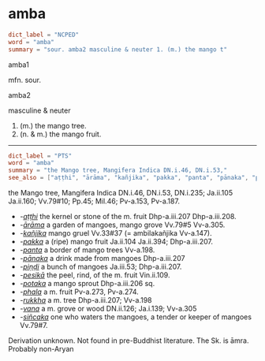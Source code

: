 # amba

``` toml
dict_label = "NCPED"
word = "amba"
summary = "sour. amba2 masculine & neuter 1. (m.) the mango t"
```

amba1

mfn. sour.

amba2

masculine & neuter

1. (m.) the mango tree.
2. (n. & m.) the mango fruit.

--------------------

``` toml
dict_label = "PTS"
word = "amba"
summary = "the Mango tree, Mangifera Indica DN.i.46, DN.i.53,"
see_also = ["aṭṭhi", "ārāma", "kañjika", "pakka", "panta", "pānaka", "piṇḍi", "pesikā", "potaka", "phala", "rukkha", "vana", "siñcaka"]
```

the Mango tree, Mangifera Indica DN.i.46, DN.i.53, DN.i.235; Ja.ii.105 Ja.ii.160; Vv.79#10; Pp.45; Mil.46; Pv\-a.153, Pv\-a.187.

* *\-[aṭṭhi](aṭṭhi.md)* the kernel or stone of the m. fruit Dhp\-a.iii.207 Dhp\-a.iii.208.
* *\-[ārāma](ārāma.md)* a garden of mangoes, mango grove Vv.79#5 Vv\-a.305.
* *\-[kañjika](kañjika.md)* mango gruel Vv.33#37 (= ambilakañjika Vv\-a.147).
* *\-[pakka](pakka.md)* a (ripe) mango fruit Ja.ii.104 Ja.ii.394; Dhp\-a.iii.207.
* *\-[panta](panta.md)* a border of mango trees Vv\-a.198.
* *\-[pānaka](pānaka.md)* a drink made from mangoes Dhp\-a.iii.207
* *\-[piṇḍi](piṇḍi.md)* a bunch of mangoes Ja.iii.53; Dhp\-a.iii.207.
* *\-[pesikā](pesikā.md)* the peel, rind, of the m. fruit Vin.ii.109.
* *\-[potaka](potaka.md)* a mango sprout Dhp\-a.iii.206 sq.
* *\-[phala](phala.md)* a m. fruit Pv\-a.273, Pv\-a.274.
* *\-[rukkha](rukkha.md)* a m. tree Dhp\-a.iii.207; Vv\-a.198
* *\-[vana](vana.md)* a m. grove or wood DN.ii.126; Ja.i.139; Vv\-a.305
* *\-[siñcaka](siñcaka.md)* one who waters the mangoes, a tender or keeper of mangoes Vv.79#7.

Derivation unknown. Not found in pre\-Buddhist literature. The Sk. is āmra. Probably non\-Aryan

